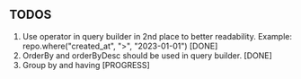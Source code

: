 ## TODOS

1. Use operator in query builder in 2nd place to better readability. Example: repo.where("created_at", ">", "2023-01-01") [DONE]
2. OrderBy and orderByDesc should be used in query builder. [DONE]
3. Group by and having [PROGRESS]
